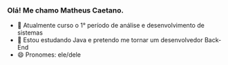 ### Olá! Me chamo Matheus Caetano.

- 🔭 Atualmente curso o 1° período de análise e desenvolvimento de sistemas
- 🌱 Estou estudando Java e pretendo me tornar um desenvolvedor Back-End
- 😄 Pronomes: ele/dele


